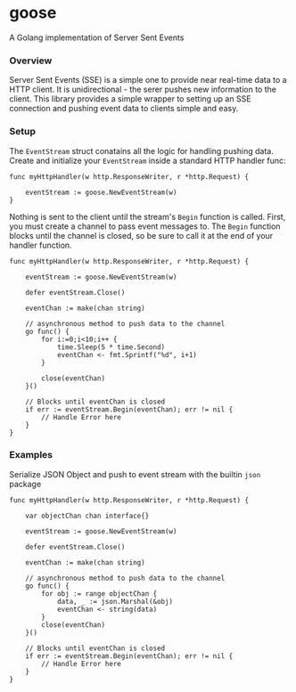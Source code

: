 # goose
A Golang implementation of Server Sent Events

### Overview

Server Sent Events (SSE) is a simple one to provide near real-time data to a HTTP client. It is unidirectional - the serer pushes new information to the client. This library provides a simple wrapper to setting up an SSE connection and pushing event data to clients simple and easy. 

### Setup

The `EventStream` struct conatains all the logic for handling pushing data. Create and initialize your `EventStream` inside a standard HTTP handler func:

```
func myHttpHandler(w http.ResponseWriter, r *http.Request) {

    eventStream := goose.NewEventStream(w)
}
```

Nothing is sent to the client until the stream's `Begin` function is called. First, you must create a channel to pass event messages to. The `Begin` function blocks until the channel is closed, so be sure to call it at the end of your handler function.

```
func myHttpHandler(w http.ResponseWriter, r *http.Request) {

    eventStream := goose.NewEventStream(w)

    defer eventStream.Close()

    eventChan := make(chan string)

    // asynchronous method to push data to the channel
    go func() {
        for i:=0;i<10;i++ {
            time.Sleep(5 * time.Second)
            eventChan <- fmt.Sprintf("%d", i+1)
        }

        close(eventChan)
    }()

    // Blocks until eventChan is closed
    if err := eventStream.Begin(eventChan); err != nil {
        // Handle Error here
    }
}
```

### Examples

Serialize JSON Object and push to event stream with the builtin `json` package

```
func myHttpHandler(w http.ResponseWriter, r *http.Request) {

    var objectChan chan interface{} 

    eventStream := goose.NewEventStream(w)

    defer eventStream.Close()

    eventChan := make(chan string)

    // asynchronous method to push data to the channel
    go func() {
        for obj := range objectChan {
            data, _ := json.Marshal(&obj)
            eventChan <- string(data)
        }
        close(eventChan)
    }()

    // Blocks until eventChan is closed
    if err := eventStream.Begin(eventChan); err != nil {
        // Handle Error here
    }
}
```